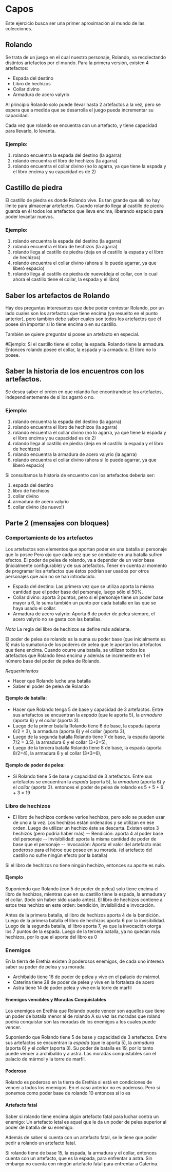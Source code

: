 # Capos

Este ejercicio busca ser una primer aproximación al mundo de las colecciones.


## Rolando

Se trata de un juego en el cual nuestro personaje, Rolando, va recolectando distintos artefactos por el mundo.
Para la primera versión, existen 4 artefactos:

- Espada del destino
- Libro de hechizos 
- Collar divino
- Armadura de acero valyrio

Al principio Rolando solo puede llevar hasta 2 artefactos a la vez, 
pero se espera que a medida que se desarrolla el juego pueda incrementar 
su capacidad.

Cada vez que rolando se encuentra con un artefacto, y tiene capacidad para llevarlo, lo levanta. 

### Ejemplo:
 1. rolando encuentra la espada del destino (la agarra)
 2. rolando encuentra el libro de hechizos (la agarra)
 3. rolando encuentra el collar divino (no lo agarra, ya que tiene la espada y el libro encima y su capacidad es de 2)

## Castillo de piedra

El castillo de piedra es donde Rolando vive. Es tan grande que allí no hay límite 
para almacenar artefactos.
Cuando rolando llega al castillo de piedra guarda en él todos los artefactos que lleva encima, 
liberando espacio para poder levantar nuevos. 

### Ejemplo:
 1. rolando encuentra la espada del destino (la agarra)
 2. rolando encuentra el libro de hechizos (la agarra)
 3. rolando llega al castillo de piedra (deja en el castillo la espada y el libro de hechizos)
 4. rolando encuentra el collar divino (ahora si lo puede agarrar, ya que liberó espacio)
 3. rolando llega al castillo de piedra de nuevo(deja el collar, con lo cual ahora el castillo tiene el collar, la espada y el libro)
 

## Saber los artefactos de Rolando
 Hay dos preguntas interesantes que debe poder contestar Rolando, por un lado cuales son los artefactos que tiene encima 
 (ya resuelto en el punto anterior), pero tambien debe saber cuales son todos los artefactos que él posee 
 sin importar si lo tiene encima o en su castillo.
 
 También se quiere preguntar si posee un artefacto en especial.
 
#Ejemplo: 
	Si el castillo tiene el collar, la espada. Rolando tiene la armadura. 
	Entonces rolando posee el collar, la espada y la armadura.
	El libro no lo posee.
 
## Saber la historia de los encuentros con los artefactos.
 
 Se desea saber el orden en que rolando fue encontrandose los artefactos, independientemente de si los agarró o no.
 
### Ejemplo:
 
 1. rolando encuentra la espada del destino (la agarra)
 2. rolando encuentra el libro de hechizos (la agarra)
 3. rolando encuentra el collar divino (no lo agarra, ya que tiene la espada y el libro encima y su capacidad es de 2)
 4. rolando llega al castillo de piedra (deja en el castillo la espada y el libro de hechizos)
 5. rolando encuentra la armadura de acero valyrio (la agarra)
 6. rolando encuentra el collar divino (ahora si lo puede agarrar, ya que liberó espacio)
 
Si consultamos la historia de encuentro con los artefactos debería ser:
 1. espada del destino 
 2. libro de hechicos
 3. collar divino
 4. armadura de acero valyrio
 5. collar divino (de nuevo!)
 
 
## Parte 2 (mensajes con bloques) 

### Comportamiento de los artefactos

Los artefactos son elementos que aportan poder en una batalla al personaje que lo posee
Pero ojo que cada vez que se combate en una batalla sufren efectos. El poder de pelea
de rolando, va a depender de un valor base (inicialmente configurable) 
y de sus artefactos. Tener en cuenta al momento de programar los artefactos 
que éstos podrían ser usados por otros personajes que aún no se han introducido.
  
- Espada del destino: Las primera vez que se utiliza aporta la misma cantidad que el poder base del personaje, 
luego sólo el 50%. 
- Collar divino: aporta 3 puntos, pero si el personaje tiene un poder base mayor a 6,
 le suma también un punto por cada batalla en las que se haya usado el collar.
- Armadura de acero valyrio: Aporta 6 de poder de pelea siempre, el acero valyrio no se gasta con las batallas.

_Nota_ La regla del libro de hechizos se define más adelante.

El poder de pelea de rolando es la suma su poder base (que inicialmente es 5) más la sumatoria 
de los poderes de pelea que le aportan los artefactos que tiene encima. 
Cuando ocurre una batalla, se utilizan todos los artefactos que Rolando lleva encima 
y además se incremente en 1 el número base del poder de pelea de Rolando. 

*Requerimientos* 
- Hacer que Rolando luche una batalla
- Saber el poder de pelea de Rolando
 
#### Ejemplo de batalla: 

- Hacer que Rolando tenga 5 de base y capacidad de 3 artefactos. Entre sus artefactos 
se encuentran la *espada* (que le aporta 5), la *armadura* (aporta 6) y el *collar* (aporta 3).
- Luego de la primer batalla Rolando tiene 6 de base, la espada (aporta 6/2 = 3), la armadura (aporta 6) y el collar (aporta 3),   
- Luego de la segunda batalla Rolando tiene 7 de base, la espada (aporta 7/2 = 3.5), la armadura 6 y el collar (3+2=5),   
- Luego de la tercera batalla Rolando tiene 8 de base, la espada (aporta 8/2=4), la armadura 6 y el collar (3+3=6),   
   
#### Ejemplo de poder de pelea: 

- Si Rolando tiene 5 de base y capacidad de 3 artefactos. Entre sus artefactos 
se encuentran la *espada* (aporta 5), la *armadura* (aporta 6) y el *collar* (aporta 3).
entonces el poder de pelea de rolando es 5 + 5 + 6 + 3 = 19


### Libro de hechizos
- El libro de hechizos contiene varios hechizos, pero solo se pueden usar de uno a la vez. 
Los hechizos están ordenados y se utilizan en ese orden.
Luego de utilizar un hechizo éste se descarta. Existen estos 3 hechizos (pero podría haber más)
-- Bendición: aporta 4 al poder base del personaje
-- Invisibilidad: aporta la misma cantidad de poder de base que el personaje
-- Invocación: Aporta el valor del artefacto más poderoso para el héroe que posee en su morada. (el artefacto del castillo no sufre ningún efecto por la batalla)

Si el libro de hechizos no tiene ningún hechizo, entonces su aporte es nulo.


#### Ejemplo

Suponiendo que Rolando (con 5 de poder de pelea) solo tiene encima el libro de hechizos, mientras que en su castillo tiene 
la espada, la armadura y el collar. (todo sin haber sido usado antes).
El libro de hechizos contiene a estos tres hechizo en este orden: bendición, invisibilidad e invocación.

Antes de la primera batalla, el libro de hechizos aporta 4 de la bendición.
Luego de la primera batalla el libro de hechizos aporta 6 por la invisibilidad.
Luego de la segunda batalla, el libro aporta 7, ya que la invocación otorga los 7 puntos de la espada.
Luego de la tercera batalla, ya no quedan más hechizos, por lo que el aporte del libro es 0


### Enemigos

En la tierra de Erethia existen 3 poderosos enemigos, de cada uno interesa saber su poder de pelea 
y su morada.

- Archibaldo tiene 16 de poder de pelea y vive en el palacio de mármol. 
- Caterina tiene 28 de poder de pelea y vive en la fortaleza de acero
- Astra tiene 14 de poder pelea y vive en la torre de marfil

#### Enemigos vencibles y Moradas Conquistables
Los enemigos en Erethia que Rolando puede vencer son aquellos que tiene un poder de batalla menor al de rolando
A su vez las moradas que roland podría conquistar son las moradas de los enemigos a los cuales puede vencer.

 
Suponiendo que Rolando tiene 5 de base y capacidad de 3 artefactos. Entre sus artefactos 
se encuentran la *espada* (que le aporta 5), la *armadura* (aporta 6) y el *collar* (aporta 3).
Su poder de batalla es 19, por lo tanto puede vencer a archibaldo y a astra. 
Las moradas conquistables son el palacio de mármol y la torre de marfil.

#### Poderoso

Rolando es poderoso en la tierra de Erethia si está en condiciones de vencer a todos los enemigos.
En el caso anterior no es poderoso. Pero si ponemos como poder base de rolando 10 entonces sí lo es

#### Artefacto fatal

Saber si rolando tiene encima algún artefacto fatal para luchar contra un enemigo: 
Un artefacto letal es aquel que le da un poder de pelea superior al poder 
de batalla de su enemigo.

Además de saber si cuenta con un artefacto fatal, se le tiene que poder pedir a rolando
un artefacto fatal.

Si rolando tiene de base 15, la espada, la armadura y el collar, entonces cuenta con un artefacto,
que es la espada, para enfrentar a astra. 
Sin embargo no cuenta con ningún artefacto fatal para enfrentar a Caterina. 